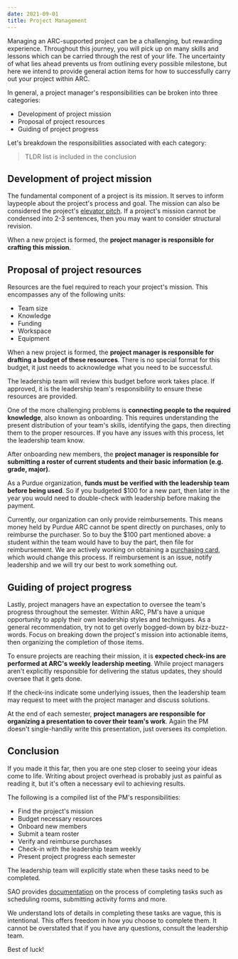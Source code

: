 ```yaml
---
date: 2021-09-01
title: Project Management
---
```


Managing an ARC-supported project can be a challenging, but rewarding experience. Throughout this journey, you will pick up on many skills and lessons which can be carried through the rest of your life. The uncertainty of what lies ahead prevents us from outlining every possible milestone, but here we intend to provide general action items for how to successfully carry out your project within ARC.

In general, a project manager's responsibilities can be broken into three categories:

- Development of project mission
- Proposal of project resources
- Guiding of project progress

Let's breakdown the responsibilities associated with each category:

> TLDR list is included in the conclusion

## Development of project mission

The fundamental component of a project is its mission. It serves to inform laypeople about the project's process and goal. The mission can also be considered the project's [elevator pitch](https://en.wikipedia.org/wiki/Elevator_pitch). If a project's mission cannot be condensed into 2-3 sentences, then you may want to consider structural revision.

When a new project is formed, the **project manager is responsible for crafting this mission**.

## Proposal of project resources
Resources are the fuel required to reach your project's mission. This encompasses any of the following units:
- Team size
- Knowledge
- Funding
- Workspace
- Equipment

When a new project is formed, the **project manager is responsible for drafting a budget of these resources**. There is no special format for this budget, it just needs to acknowledge what you need to be successful.

The leadership team will review this budget before work takes place. If approved, it is the leadership team's responsibility to ensure these resources are provided.

One of the more challenging problems is **connecting people to the required knowledge**, also known as onboarding. This requires understanding the present distribution of your team's skills, identifying the gaps, then directing them to the proper resources. If you have any issues with this process, let the leadership team know.

After onboarding new members, the **project manager is responsible for submitting a roster of current students and their basic information (e.g. grade, major)**.

As a Purdue organization, **funds must be verified with the leadership team before being used**. So if you budgeted $100 for a new part, then later in the year you would need to double-check with leadership before making the payment.

Currently, our organization can only provide reimbursements. This means money held by Purdue ARC cannot be spent directly on purchases, only to reimburse the purchaser. So to buy the $100 part mentioned above: a student within the team would have to buy the part, then file for reimbursement. We are actively working on obtaining a [purchasing card](https://www.purdue.edu/business/boso/resources/pCards.php), which would change this process. If reimbursement is an issue, notify leadership and we will try our best to work something out.

## Guiding of project progress
Lastly, project managers have an expectation to oversee the team's progress throughout the semester. Within ARC, PM's have a unique opportunity to apply their own leadership styles and techniques. As a general recommendation, try not to get overly bogged-down by bizz-buzz-words. Focus on breaking down the project's mission into actionable items, then organizing the completion of those items.

To ensure projects are reaching their mission, it is **expected check-ins are performed at ARC's weekly leadership meeting**. While project managers aren't explicitly responsible for delivering the status updates, they should oversee that it gets done.

If the check-ins indicate some underlying issues, then the leadership team may request to meet with the project manager and discuss solutions.

At the end of each semester, **project managers are responsible for organizing a presentation to cover their team's work**. Again the PM doesn't single-handily write this presentation, just oversees its completion.

## Conclusion
If you made it this far, then you are one step closer to seeing your ideas come to life. Writing about project overhead is probably just as painful as reading it, but it's often a necessary evil to achieving results.

The following is a compiled list of the PM's responsibilities:
- Find the project's mission
- Budget necessary resources
- Onboard new members
- Submit a team roster
- Verify and reimburse purchases
- Check-in with the leadership team weekly
- Present project progress each semester

The leadership team will explicitly state when these tasks need to be completed.

SAO provides [documentation](https://www.purdue.edu/sao/resources/Resources%20for%20New%20Student%20Organizations.html) on the process of completing tasks such as scheduling rooms, submitting activity forms and more.

We understand lots of details in completing these tasks are vague, this is intentional. This offers freedom in how you choose to complete them. It cannot be overstated that if you have any questions, consult the leadership team.

Best of luck!
